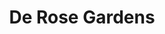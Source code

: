 ---
title: De Rose Gardens
phone: (408) 993-0449
website: http://fpisccha.com/property/derose-gardens/
management: FPI Management, Inc.
tags: []
---